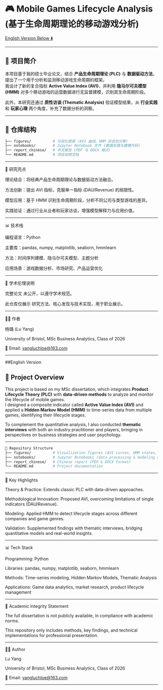 # 🎮 Mobile Games Lifecycle Analysis (基于生命周期理论的移动游戏分析)

[English Version Below ⬇️](#english-version)

---

## 📖 项目简介

本项目基于我的硕士毕业论文，结合 **产品生命周期理论 (PLC)** 与 **数据驱动方法**，提出了一个用于分析和监测移动游戏生命周期的框架。  
我设计了新的复合指标 **Active Value Index (AVI)**，并利用 **隐马尔可夫模型 (HMM)** 对多个移动游戏的运营数据进行无监督建模，识别其生命周期阶段。  

此外，本研究还通过 **质性访谈 (Thematic Analysis)** 验证模型结果，从 **行业实践** 和 **玩家心理** 两个角度，补充了数据分析的洞察。  

---

## 📂 仓库结构

```bash
├── figures/          # 可视化图表 (AVI 曲线、HMM 状态划分等)
├── notebooks/        # Jupyter Notebook 文件 (数据处理与建模代码)
├── report_chinese/   # 中文报告 (PDF 与 DOCX 格式)
└── README.md         # 项目说明文档
```

---

🔑 研究亮点

理论结合：将经典产品生命周期理论与数据驱动方法融合。

方法创新：提出 AVI 指标，克服单一指标 (DAU/Revenue) 的局限性。

模型应用：基于 HMM 识别生命周期阶段，分析不同公司与类型游戏的差异。

实践验证：通过行业从业者和玩家访谈，增强模型解释力与应用价值。

---

📊 技术栈

编程语言：Python

主要库：pandas, numpy, matplotlib, seaborn, hmmlearn

方法：时间序列建模、隐马尔可夫模型、主题分析

应用场景：游戏数据分析、市场研究、产品运营优化

---

📑 学术伦理说明

完整论文 未公开，以遵守学术规范。

此仓库仅展示 研究方法、核心发现与技术实现，用于职业展示。

---

👩‍💻 作者

杨璐 (Lu Yang)

University of Bristol, MSc Business Analytics, Class of 2026

📧 Email: yangluchloe@163.com


---
##English Version

## 📖 Project Overview
This project is based on my MSc dissertation, which integrates **Product Lifecycle Theory (PLC)** with **data-driven methods** to analyze and monitor the lifecycle of mobile games.  
I designed a composite indicator called **Active Value Index (AVI)** and applied a **Hidden Markov Model (HMM)** to time-series data from multiple games, identifying their lifecycle stages.  

To complement the quantitative analysis, I also conducted **thematic interviews** with both an industry practitioner and players, bringing in perspectives on business strategies and user psychology.  

---

```bash
📂 Repository Structure
├── figures/          # Visualization figures (AVI curves, HMM states, etc.)
├── notebooks/        # Jupyter Notebooks (data processing & modeling code)
├── report_chinese/   # Chinese report (PDF & DOCX format)
└── README.md         # Project documentation
```
---

🔑 Key Highlights

Theory & Practice: Extends classic PLC with data-driven approaches.

Methodological Innovation: Proposed AVI, overcoming limitations of single indicators (DAU/Revenue).

Modeling: Applied HMM to detect lifecycle stages across different companies and game genres.

Validation: Supplemented findings with thematic interviews, bridging quantitative models and real-world insights.

---

📊 Tech Stack

Programming: Python

Libraries: pandas, numpy, matplotlib, seaborn, hmmlearn

Methods: Time-series modeling, Hidden Markov Models, Thematic Analysis

Applications: Game data analytics, market research, product lifecycle management

---

📑 Academic Integrity Statement

The full dissertation is not publicly available, in compliance with academic norms.

This repository only includes methods, key findings, and technical implementations for professional presentation.

---

👩‍💻 Author

Lu Yang

University of Bristol, MSc Business Analytics, Class of 2026

📧 Email: yangluchloe@163.com

---

